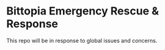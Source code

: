 # Bittopia Emergency Rescue & Response

This repo will be in response to global issues and concerns. 
